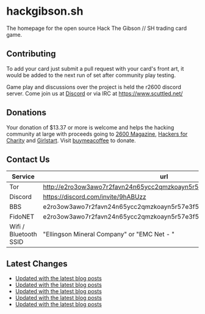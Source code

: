 # hackgibson.sh
The homepage for the open source Hack The Gibson // SH trading card game.


## Contributing

To add your card just submit a pull request with your card's front art, it would be added to the next run of set after community play testing.

Game play and discussions over the project is held the r2600 discord server. Come join us at [Discord](https://discord.com/invite/9hABUzz) or via IRC at https://www.scuttled.net/


## Donations

Your donation of $13.37 or more is welcome and helps the hacking community at large with proceeds going to [2600 Magazine](https://2600.com/), [Hackers for Charity](https://hackersforcharity.org) and [Girlstart](https://girlstart.org).  Visit [buymeacoffee](https://www.buymeacoffee.com/hackgibson.sh) to donate.


## Contact Us

Service | url
-|-
Tor | http://e2ro3ow3awo7r2favn24n65ycc2qmzkoayn5r57e3f56nvjwdcgg32ad.onion
Discord | https://discord.com/invite/9hABUzz
BBS | e2ro3ow3awo7r2favn24n65ycc2qmzkoayn5r57e3f56nvjwdcgg32ad.onion:23
FidoNET | e2ro3ow3awo7r2favn24n65ycc2qmzkoayn5r57e3f56nvjwdcgg32ad.onion:24554
Wifi / Bluetooth SSID | "Ellingson Mineral Company" or "EMC Net - <fidonet address>"

## Latest Changes
<!-- BLOG-POST-LIST:START -->
- [Updated with the latest blog posts](https://github.com/DFW2600/hackgibson.sh/commit/a37536be5e5be85eea2808c794c6949ad12399eb)
- [Updated with the latest blog posts](https://github.com/DFW2600/hackgibson.sh/commit/60821177f57a7c6313de929ad793315969de203f)
- [Updated with the latest blog posts](https://github.com/DFW2600/hackgibson.sh/commit/e5a486d9f400f719c92481a5c8ae4c03da1b43b9)
- [Updated with the latest blog posts](https://github.com/DFW2600/hackgibson.sh/commit/bfff8ba66aa3aac4ef6070d66416b1e5e2c4fb27)
- [Updated with the latest blog posts](https://github.com/DFW2600/hackgibson.sh/commit/899d586b8fbddd37340159b92c0e2a93795a1795)
<!-- BLOG-POST-LIST:END -->
